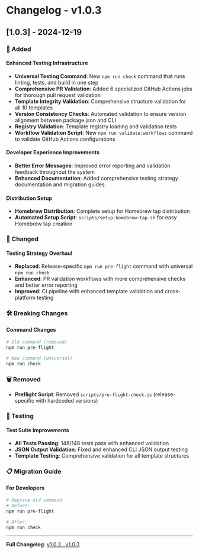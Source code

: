 # Changelog - v1.0.3

## [1.0.3] - 2024-12-19

### 🚀 Added

#### Enhanced Testing Infrastructure

- **Universal Testing Command**: New `npm run check` command that runs linting, tests, and build in one step
- **Comprehensive PR Validation**: Added 6 specialized GitHub Actions jobs for thorough pull request validation
- **Template Integrity Validation**: Comprehensive structure validation for all 10 templates
- **Version Consistency Checks**: Automated validation to ensure version alignment between package.json and CLI
- **Registry Validation**: Template registry loading and validation tests
- **Workflow Validation Script**: New `npm run validate:workflows` command to validate GitHub Actions configurations

#### Developer Experience Improvements

- **Better Error Messages**: Improved error reporting and validation feedback throughout the system
- **Enhanced Documentation**: Added comprehensive testing strategy documentation and migration guides

#### Distribution Setup

- **Homebrew Distribution**: Complete setup for Homebrew tap distribution
- **Automated Setup Script**: `scripts/setup-homebrew-tap.sh` for easy Homebrew tap creation

### 🔧 Changed

#### Testing Strategy Overhaul

- **Replaced**: Release-specific `npm run pre-flight` command with universal `npm run check`
- **Enhanced**: PR validation workflows with more comprehensive checks and better error reporting
- **Improved**: CI pipeline with enhanced template validation and cross-platform testing

### 🛠️ Breaking Changes

#### Command Changes

```bash
# Old command (removed)
npm run pre-flight

# New command (universal)
npm run check
```

### 🗑️ Removed

- **Preflight Script**: Removed `scripts/pre-flight-check.js` (release-specific with hardcoded versions)

### 🧪 Testing

#### Test Suite Improvements

- **All Tests Passing**: 148/148 tests pass with enhanced validation
- **JSON Output Validation**: Fixed and enhanced CLI JSON output testing
- **Template Testing**: Comprehensive validation for all template structures

### 📋 Migration Guide

#### For Developers

```bash
# Replace old command
# Before:
npm run pre-flight

# After:
npm run check
```

---

**Full Changelog**: [v1.0.2...v1.0.3](https://github.com/Sehnya/peezy-cli/compare/v1.0.2...v1.0.3)
